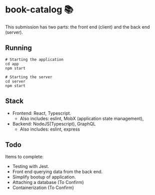 # book-catalog :books:

This submission has two parts: the front end (client) and the back end (server).

## Running

```shell
# Starting the application
cd app
npm start

# Starting the server
cd server
npm start
```

## Stack

- Frontend: React, Typescript.
  - Also includes: eslint, MobX (application state management),
- Backend: NodeJS(Typescript), GraphQL
  - Also includes: eslint, express

## Todo

Items to complete:
- Testing with Jest.
- Front end querying data from the back end.
- Simplify bootup of application.
- Attaching a database (To Confirm)
- Containerization (To Confirm)